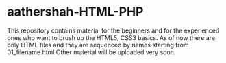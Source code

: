 # aathershah-HTML-PHP
This repository contains material for the beginners and for the experienced ones who want to brush up the HTML5, CSS3 basics.
As of now there are only HTML files and they are sequenced by names starting from 01_filename.html
Other material will be uploaded very soon.
